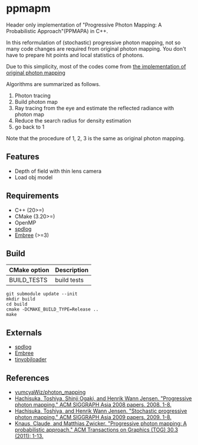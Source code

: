 # ppmapm

Header only implementation of "Progressive Photon Mapping: A Probabilistic Approach"(PPMAPA) in C++.

In this reformulation of (stochastic) progressive photon mapping, not so many code changes are required from original photon mapping. You don't have to prepare hit points and local statistics of photons.

Due to this simplicity, most of the codes come from [the implementation of original photon mapping](https://github.com/yumcyaWiz/photon_mapping)

Algorithms are summarized as follows.

1. Photon tracing
2. Build photon map
3. Ray tracing from the eye and estimate the reflected radiance with photon map
4. Reduce the search radius for density estimation
5. go back to 1

Note that the procedure of 1, 2, 3 is the same as original photon mapping.

## Features

* Depth of field with thin lens camera
* Load obj model

## Requirements

* C++ (20>=)
* CMake (3.20>=)
* OpenMP
* [spdlog](https://github.com/gabime/spdlog)
* [Embree](https://github.com/embree/embree) (>=3)

## Build

|CMake option|Description|
|:--|:--|
|BUILD_TESTS|build tests|

```
git submodule update --init
mkdir build
cd build
cmake -DCMAKE_BUILD_TYPE=Release ..
make
```

## Externals

* [spdlog](https://github.com/gabime/spdlog)
* [Embree](https://github.com/embree/embree)
* [tinyobjloader](https://github.com/tinyobjloader/tinyobjloader)

## References

* [yumcyaWiz/photon_mapping](https://github.com/yumcyaWiz/photon_mapping)
* [Hachisuka, Toshiya, Shinji Ogaki, and Henrik Wann Jensen. "Progressive photon mapping." ACM SIGGRAPH Asia 2008 papers. 2008. 1-8.](https://doi.org/10.1145/1457515.1409083)
* [Hachisuka, Toshiya, and Henrik Wann Jensen. "Stochastic progressive photon mapping." ACM SIGGRAPH Asia 2009 papers. 2009. 1-8.](https://doi.org/10.1145/1661412.1618487)
* [Knaus, Claude, and Matthias Zwicker. "Progressive photon mapping: A probabilistic approach." ACM Transactions on Graphics (TOG) 30.3 (2011): 1-13.](https://doi.org/10.1145/1966394.1966404)